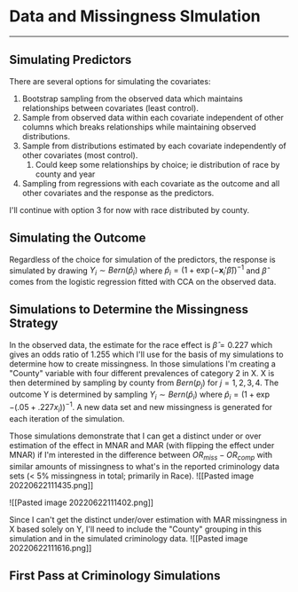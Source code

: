 # Data and Missingness SImulation

----
## Simulating Predictors
There are several options for simulating the covariates:
1. Bootstrap sampling from the observed data which maintains relationships between covariates (least control).
2. Sample from observed data within each covariate independent of other columns which breaks relationships while maintaining observed distributions.
3. Sample from distributions estimated by each covariate independently of other covariates (most control).
	1. Could keep some relationships by choice; ie distribution of race by county and year
4. Sampling from regressions with each covariate as the outcome and all other covariates and the response as the predictors.

I'll continue with option 3 for now with race distributed by county. 

## Simulating the Outcome
Regardless of the choice for simulation of the predictors, the response is simulated by drawing $Y_i \sim Bern(\hat{p}_i)$ where $\hat{p}_i = (1 + \exp(-\mathbf{x}_i '\hat{\beta}))^{-1}$ and $\hat{\beta}$ comes from the logistic regression fitted with CCA on the observed data.

## Simulations to Determine the Missingness Strategy
In the observed data, the estimate for the race effect is $\hat{\beta} = 0.227$ which gives an odds ratio of 1.255 which I'll use for the basis of my simulations to determine how to create missingness. In those simulations I'm creating a "County" variable with four different prevalences of category 2 in X. X is then determined by sampling by county from $Bern(p_j)$ for $j = 1,2,3,4$. The outcome Y is determined by sampling $Y_i \sim Bern(\hat{p}_i)$ where $\hat{p}_i = (1 + \exp{-(.05 + .227 x_i)})^{-1}$. A new data set and new missingness is generated for each iteration of the simulation.

Those simulations demonstrate that I can get a distinct under or over estimation of the effect in MNAR and MAR (with flipping the effect under MNAR) if I'm interested in the difference between $OR_{miss} - OR_{comp}$ with similar amounts of missingness to what's in the reported criminology data sets (< 5% missingness in total; primarily in Race).
![[Pasted image 20220622111435.png]]

![[Pasted image 20220622111402.png]]

Since I can't get the distinct under/over estimation with MAR missingness in X based solely on Y, I'll need to include the "County" grouping in this simulation and in the simulated criminology data.
![[Pasted image 20220622111616.png]]

## First Pass at Criminology Simulations


